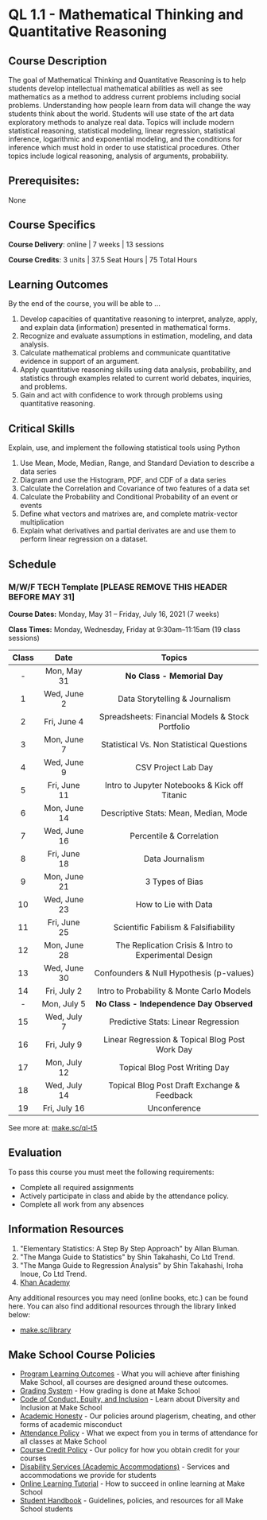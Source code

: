 # QL 1.1 - Mathematical Thinking and Quantitative Reasoning

## Course Description

The goal of Mathematical Thinking and Quantitative Reasoning is to help students develop intellectual mathematical abilities as well as see mathematics as a method to address current problems including social problems. Understanding how people learn from data will change the way students think about the world. Students will use state of the art data exploratory methods to analyze real data. Topics will include modern statistical reasoning, statistical modeling, linear regression, statistical inference, logarithmic and exponential modeling, and the conditions for inference which must hold in order to use statistical procedures.  Other topics include logical reasoning, analysis of arguments, probability.

## Prerequisites:  

None

## Course Specifics

**Course Delivery**: online | 7 weeks | 13 sessions

**Course Credits**: 3 units | 37.5 Seat Hours | 75 Total Hours

## Learning Outcomes

By the end of the course, you will be able to ...

1. Develop capacities of quantitative reasoning to interpret, analyze, apply, and explain data (information) presented in mathematical forms.
1. Recognize and evaluate assumptions in estimation, modeling, and data analysis.
1. Calculate mathematical problems and communicate quantitative evidence in support of an argument.
1. Apply quantitative reasoning skills using data analysis, probability, and statistics through examples related to current world debates, inquiries, and problems.
1. Gain and act with confidence to work through problems using quantitative reasoning.

## Critical Skills

Explain, use, and implement the following statistical tools using Python

1. Use Mean, Mode, Median, Range, and Standard Deviation to describe a data series
2. Diagram and use the Histogram, PDF, and CDF of a data series
3. Calculate the Correlation and Covariance of two features of a data set
4. Calculate the Probability and Conditional Probability of an event or events
5. Define what vectors and matrixes are, and complete matrix-vector multiplication
6. Explain what derivatives and partial derivates are and use them to perform linear regression on a dataset.


## Schedule


### **M/W/F TECH Template [PLEASE REMOVE THIS HEADER BEFORE MAY 31]**

**Course Dates:** Monday, May 31 – Friday, July 16, 2021 (7 weeks)

**Class Times:** Monday, Wednesday, Friday at 9:30am–11:15am (19 class sessions)

| Class |          Date          |                 Topics                  |
|:-----:|:----------------------:|:---------------------------------------:|
|  - |  Mon, May 31         | **No Class - Memorial Day** |
|  1 |  Wed, June 2         | Data Storytelling & Journalism|
|  2 |  Fri, June 4         | Spreadsheets: Financial Models & Stock Portfolio |
|  3 |  Mon, June 7         | Statistical Vs. Non Statistical Questions |
|  4 |  Wed, June 9         | CSV Project Lab Day |
|  5 |  Fri, June 11        | Intro to Jupyter Notebooks & Kick off Titanic |
|  6 |  Mon, June 14        | Descriptive Stats: Mean, Median, Mode |
|  7 |  Wed, June 16        | Percentile & Correlation |
|  8 |  Fri, June 18        | Data Journalism |
|  9 |  Mon, June 21        | 3 Types of Bias |
| 10 |  Wed, June 23        | How to Lie with Data |
| 11 |  Fri, June 25        | Scientific Fabilism & Falsifiability |
| 12 |  Mon, June 28        | The Replication Crisis & Intro to Experimental Design |
| 13 |  Wed, June 30        | Confounders & Null Hypothesis (p-values) |
| 14 |  Fri, July 2         | Intro to Probability & Monte Carlo Models |
| -  |  Mon, July 5         | **No Class - Independence Day Observed** |
| 15 |  Wed, July 7         | Predictive Stats: Linear Regression |
| 16 |  Fri, July 9         | Linear Regression & Topical Blog Post Work Day |
| 17 |  Mon, July 12        | Topical Blog Post Writing Day |
| 18 |  Wed, July 14        | Topical Blog Post Draft Exchange & Feedback |
| 19 |  Fri, July 16        | Unconference |

See more at: [make.sc/ql-t5](https://make.sc/ql-t5)



<!-- **Course Dates:** Wed, Jan 22 – Wed, March 3, 2021 (7 weeks)
**Office Hours:** Mon, At CoWork on Calendar (1:30 pm to 2:30 pm).

**Class Times:** Monday and Wed at 2:45–5:30pm.

| Class |          Date          |                 Topics                  |            Resources           |
|:-----:|:----------------------:|:---------------------------------------:|:-------------------------------|
| 1     | Wed, Jan 20  | [Intro to QL]      | |
| 2     | Mon, Jan 25  | [Data Analysis: Mean, Median, Mode, Variance, Standard Deviation] | [khan academy: mean, median, mode] |
| 3     | Wed, Jan 27  | [Percentile & Correlation (1)] | [khan academy: percentile] |
| 4     | Mon, Feb 1  | [Population vs. SampleData] <br /> Visualizations: <br /> 1. [Intro to Matplotlib] <br /> 2. [plots, charts, histogram] | khan academy: population vs sample |
| 5     | Wed, Feb 3 | [Correlation (2) and Regression] | McGraw Hill Bluman book: Elementary Statistics: A Step By Step Approach (most of chapter 10 but not all of it)                                                             |
| 6     | Mon, Feb 8 | [Intro to Probability - slides] <br /> [Intro to Probability - jupyter notebook] | [daniel poston probability tutorial (datacamp)] |
| 7     | Wed, Feb 10 | [Conditional Probability: How Events Determine Other Events](https://docs.google.com/presentation/d/1JQguR_4LDu8f88vWWet4fVK-zDaYLbnDQtMwHmTB6vo/edit?usp=sharing) |  |
| 8     | Mon, Feb 15 | [Intro to Vectors and Matrix Operations](https://docs.google.com/presentation/d/1Cxx5yfX-bcxMGxj_HB6NBGzbyYpEF5ijT97atVq0IvM/edit?usp=sharing) |    |
| 9     | Wed, Feb 17 | Lab |    |
| 10    | Mon, Feb 22 | [Finding the Max/Min of a Function: Derivatives](https://github.com/Make-School-Courses/QL-1.1-Quantitative-Reasoning/blob/master/Notebooks/Calculus/partial_derivative.ipynb) |    |
| 11    | Wed, Feb 24  | [Trigonometry](https://www.khanacademy.org/math/geometry-home/right-triangles-topic)   |    |
| 12    | Mon, March 1 | [Modular Arithmetic](https://colab.research.google.com/drive/1-1omCGbJQhjJils_7Fyt5OVQGXRA8Kyg?usp=sharing) |     |
| 13    | Wed, March 3 | Final Exam |     |



[Intro to QL]: https://docs.google.com/presentation/d/1YHxlWCWymcw2Uhiz1QaLNgiZ9odVA8WzDS644JcFYNI/edit?usp=sharing                                                                                                                                                                                    
[Data Analysis: Mean, Median, Mode, Variance, Standard Deviation]: https://docs.google.com/presentation/d/1AL15PxycbG3z0co9D0Un0vYY9gO4U8gFuNCHJ1g3Erw/edit?usp=sharing
[Percentile & Correlation (1)]: https://docs.google.com/presentation/d/1GNBJ8Hk1yadJKaNK1GAeXmKYlKHfDjsbV6KkuJRcRSs/edit?usp=sharing
[Population vs. SampleData]: https://docs.google.com/presentation/d/1jEa0VxOuAXkspkcnlkEQNLj6tcW59nqaHMQCTxaEpF8/edit?usp=sharing
[Intro to Matplotlib]: https://docs.google.com/presentation/d/1TbcTkppnDDoavAUIjB8brkM_nes6Jj8HDtI9SSk69ws/edit?usp=sharing
[plots, charts, histogram]: https://github.com/Make-School-Courses/QL-1.1-Quantitative-Reasoning/blob/master/Notebooks/visualizations/visualizations_in_data.ipynb
[Correlation (2) and Regression]:https://docs.google.com/presentation/d/1W-Ut1eYAXg7qr5teY8tfPQ-B6DzJ42Sr_VfYTMSF7Gs/edit?usp=sharing
[Intro to Probability - slides]: https://docs.google.com/presentation/d/1JQguR_4LDu8f88vWWet4fVK-zDaYLbnDQtMwHmTB6vo/edit?usp=sharing
[Intro to Probability - jupyter notebook]:https://docs.google.com/presentation/d/1JQguR_4LDu8f88vWWet4fVK-zDaYLbnDQtMwHmTB6vo/edit?usp=sharing
[daniel poston probability tutorial (datacamp)]: https://www.datacamp.com/community/tutorials/statistics-python-tutorial-probability-1
[Conditional Probability: How Events Determine Other Events]: https://github.com/Make-School-Courses/QL-1.1-Quantitative-Reasoning/blob/master/Notebooks/Conditional_Probability/Conditional_probability.ipynb
[Handling Randomness in Probability, Pt 1: PDFs]:https://github.com/Make-School-Courses/QL-1.1-Quantitative-Reasoning/blob/master/Notebooks/Handling_Randomness_in_Probability/pdf_cdf_Normal.ipynb
[Handling Randomness in Probability, Pt 2: CDFs]: https://github.com/Make-School-Courses/QL-1.1-Quantitative-Reasoning/blob/master/Notebooks/Handling_Randomness_in_Probability/pdf_cdf_Normal.ipynb
[Finding the Max/Min of a Function: Derivatives]: https://github.com/Make-School-Courses/QL-1.1-Quantitative-Reasoning/blob/master/Notebooks/Calculus/partial_derivative.ipynb
[Intro to Vectors and Matrix Multiplication]: https://github.com/Make-School-Courses/QL-1.1-Quantitative-Reasoning/blob/master/Notebooks/Linear_Algebra/linear_algebra.ipynb
[How Numbers Deceive]: https://github.com/Make-School-Courses/QL-1.1-Quantitative-Reasoning/blob/master/Notebooks/Numbers_Deceive/How_Numbers_Deceive.ipynb


[khan academy: mean, median, mode]: https://www.khanacademy.org/math/cc-sixth-grade-math/cc-6th-data-statistics/mean-and-median/v/mean-median-and-mode
[khan academy: percentile]: https://www.google.com/search?q=percentile+khan+academy&oq=percentile+khan+academy&aqs=chrome..69i57j69i60l2.4528j0j4&sourceid=chrome&ie=UTF-8

## Assignment Schedule

We will be using Gradescope, which allows us to provide fast and accurate feedback on your work. All assigned work will be submitted through Gradescope, and assignment and exam grades will be returned through Gradescope.

As soon as grades are posted, you will be notified immediately so that you can log in and see your feedback. You may also submit regrade requests if you feel we have made a mistake.

Your Gradescope login is your Make School email, and your password can be changed at https://gradescope.com/reset_password. The same link can be used if you need to set your password for the first time.

| Assignments               | Due Date     | Submission Form |   |
|---------------------------|--------------|-----------------|---|
| Mean, Median and Mode     | Refer to Gradescope | Gradescope      |   |
| Median and Mode Algorithm | Refer to Gradescope | Gradescope      |   |
| Coefficient of Variation  | Refer to Gradescope | Gradescope      |   |
| z\-score                  | Refer to Gradescope | Gradescope      |   |

For Assignments details refer to [here](ql1-1.md).

-->

## Evaluation
To pass this course you must meet the following requirements:

- Complete all required assignments
- Actively participate in class and abide by the attendance policy.
- Complete all work from any absences

##  Information Resources

1. "Elementary Statistics: A Step By Step Approach" by Allan Bluman.
1. "The Manga Guide to Statistics" by Shin Takahashi, Co Ltd Trend.
1. "The Manga Guide to Regression Analysis" by Shin Takahashi, Iroha Inoue, Co Ltd Trend.
1. [Khan Academy](https://www.khanacademy.org/)

Any additional resources you may need (online books, etc.) can be found here. You can also find additional resources through the library linked below:

- [make.sc/library](http://make.sc/library)

## Make School Course Policies

- [Program Learning Outcomes](https://make.sc/program-learning-outcomes) - What you will achieve after finishing Make School, all courses are designed around these outcomes.
- [Grading System](https://make.sc/grading-system) - How grading is done at Make School
- [Code of Conduct, Equity, and Inclusion](https://make.sc/code-of-conduct) - Learn about Diversity and Inclusion at Make School
- [Academic Honesty](https://make.sc/academic-honesty-policy) - Our policies around plagerism, cheating, and other forms of academic misconduct
- [Attendance Policy](https://make.sc/attendance-policy) - What we expect from you in terms of attendance for all classes at Make School
- [Course Credit Policy](https://make.sc/course-credit-policy) - Our policy for how you obtain credit for your courses
- [Disability Services (Academic Accommodations)](https://make.sc/disability-services) - Services and accommodations we provide for students
- [Online Learning Tutorial](https://make.sc/online-learning-tutorial) - How to succeed in online learning at Make School
- [Student Handbook](https://make.sc/student-handbook) - Guidelines, policies, and resources for all Make School students

